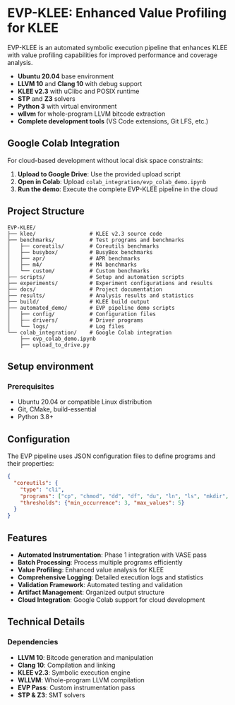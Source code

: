 # EVP-KLEE: Enhanced Value Profiling for KLEE

EVP-KLEE is an automated symbolic execution pipeline that enhances KLEE with value profiling capabilities for improved performance and coverage analysis.

- **Ubuntu 20.04** base environment
- **LLVM 10** and **Clang 10** with debug support
- **KLEE v2.3** with uClibc and POSIX runtime
- **STP** and **Z3** solvers
- **Python 3** with virtual environment
- **wllvm** for whole-program LLVM bitcode extraction
- **Complete development tools** (VS Code extensions, Git LFS, etc.)

## Google Colab Integration

For cloud-based development without local disk space constraints:

1. **Upload to Google Drive**: Use the provided upload script
2. **Open in Colab**: Upload `colab_integration/evp_colab_demo.ipynb`
3. **Run the demo**: Execute the complete EVP-KLEE pipeline in the cloud


## Project Structure

```
EVP-KLEE/
├── klee/                 # KLEE v2.3 source code
├── benchmarks/           # Test programs and benchmarks
│   ├── coreutils/        # Coreutils benchmarks
│   ├── busybox/          # BusyBox benchmarks
│   ├── apr/              # APR benchmarks
│   ├── m4/               # M4 benchmarks
│   └── custom/           # Custom benchmarks
├── scripts/              # Setup and automation scripts
├── experiments/          # Experiment configurations and results
├── docs/                 # Project documentation
├── results/              # Analysis results and statistics
├── build/                # KLEE build output
├── automated_demo/       # EVP pipeline demo scripts
│   ├── config/           # Configuration files
│   ├── drivers/          # Driver programs
│   └── logs/             # Log files
└── colab_integration/    # Google Colab integration
    ├── evp_colab_demo.ipynb
    ├── upload_to_drive.py
```

## Setup environment

### Prerequisites

- Ubuntu 20.04 or compatible Linux distribution
- Git, CMake, build-essential
- Python 3.8+

## Configuration

The EVP pipeline uses JSON configuration files to define programs and their properties:

```json
{
  "coreutils": {
    "type": "cli",
    "programs": ["cp", "chmod", "dd", "df", "du", "ln", "ls", "mkdir", "mv", "rm"],
    "thresholds": {"min_occurrence": 3, "max_values": 5}
  }
}
```

## Features

- **Automated Instrumentation**: Phase 1 integration with VASE pass
- **Batch Processing**: Process multiple programs efficiently
- **Value Profiling**: Enhanced value analysis for KLEE
- **Comprehensive Logging**: Detailed execution logs and statistics
- **Validation Framework**: Automated testing and validation
- **Artifact Management**: Organized output structure
- **Cloud Integration**: Google Colab support for cloud development

## Technical Details

### Dependencies
- **LLVM 10**: Bitcode generation and manipulation
- **Clang 10**: Compilation and linking
- **KLEE v2.3**: Symbolic execution engine
- **WLLVM**: Whole-program LLVM compilation
- **EVP Pass**: Custom instrumentation pass
- **STP & Z3**: SMT solvers
